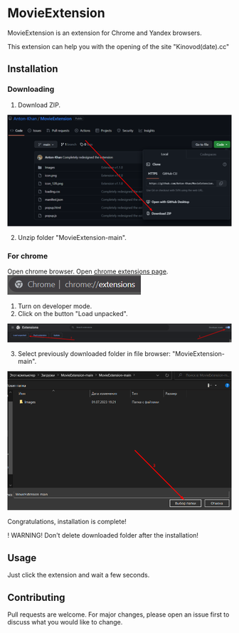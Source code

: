 # MovieExtension

MovieExtension is an extension for Chrome and Yandex browsers.

This extension can help you with the opening of the site "Kinovod(date).cc"

## Installation

### Downloading

1) Download ZIP.

![alt text](https://github.com/Anton-Khan/MovieExtensionImages/blob/main/Extension_d1.png)

2) Unzip folder "MovieExtension-main".

### For chrome 
Open chrome browser. Open [chrome extensions page](chrome://extensions/).
![alt text](https://github.com/Anton-Khan/MovieExtensionImages/blob/main/Extension1.png)


1) Turn on developer mode.
2) Сlick on the button "Load unpacked".

![alt text](https://github.com/Anton-Khan/MovieExtensionImages/blob/main/Extension2.png)



3) Select previously downloaded folder in file browser: "MovieExtension-main".

![alt text](https://github.com/Anton-Khan/MovieExtensionImages/blob/main/Extension3.png)


Сongratulations, installation is complete!

! WARNING! Don't delete downloaded folder after the installation! 


## Usage

Just click the extension and wait a few seconds.   

## Contributing

Pull requests are welcome. For major changes, please open an issue first
to discuss what you would like to change.
